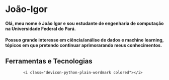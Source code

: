 # João-Igor

#### Olá, meu nome é João Igor e sou estudante de engenharia de computação na Universidade Federal do Pará.

#### Possuo grande interesse em ciência/análise de dados e machine learning, tópicos em que pretendo continuar aprimorarando meus conhecimentos.

## Ferramentas e Tecnologias


            <i class="devicon-python-plain-wordmark colored"></i>
          

          
          

